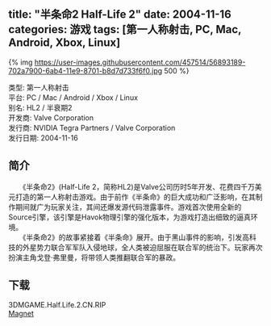 title: "半条命2 Half-Life 2"
date: 2004-11-16
categories: 游戏
tags: [第一人称射击, PC, Mac, Android, Xbox, Linux]
---
{% img https://user-images.githubusercontent.com/457514/56893189-702a7900-6ab4-11e9-8701-b8d7d733f6f0.jpg 500 %}

类型: 第一人称射击  
平台: PC / Mac / Android / Xbox / Linux  
别名: HL2 / 半衰期2  
开发商: Valve Corporation  
发行商: NVIDIA Tegra Partners / Valve Corporation  
发行日期: 2004-11-16

## 简介
　　《半条命2》(Half-Life 2，简称HL2)是Valve公司历时5年开发、花费四千万美元打造的第一人称射击游戏。由于前作《半条命》的巨大成功和广泛影响，在其制作期间就广为玩家关注，其间还爆发源代码泄露事件。游戏首次使用全新的Source引擎，该引擎是Havok物理引擎的强化版本，为游戏打造出细致的逼真环境。  
　　《半条命2》的故事紧接着《半条命》展开。由于黑山事件的影响，引发高科技的外星势力联合军军队入侵地球，全人类被迫屈服在联合军的统治下。玩家再次扮演主角戈登·弗里曼，将带领人类推翻联合军的暴政。

## 下载
3DMGAME.Half.Life.2.CN.RIP  
[Magnet](magnet:?xt=urn:btih:3FBCCD59C954704DF21A77E05C90BFEED5525A20)
